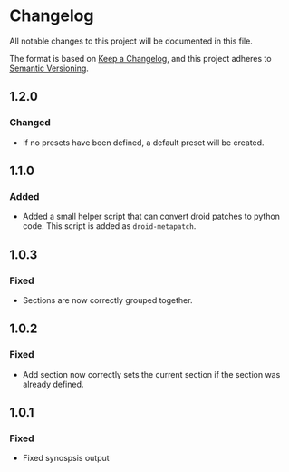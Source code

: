 # Changelog

All notable changes to this project will be documented in this file.

The format is based on [Keep a Changelog](https://keepachangelog.com/en/1.1.0/),
and this project adheres to [Semantic Versioning](https://semver.org/spec/v2.0.0.html).

## 1.2.0

### Changed
- If no presets have been defined, a default preset will be created.

## 1.1.0

### Added
- Added a small helper script that can convert droid patches to python code. This script is added as `droid-metapatch`.

## 1.0.3

### Fixed
- Sections are now correctly grouped together.

## 1.0.2

### Fixed 
- Add section now correctly sets the current section if the section was already defined.

## 1.0.1

### Fixed
- Fixed synospsis output



